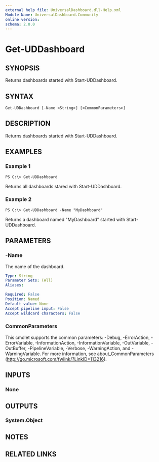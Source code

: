 ```yaml
---
external help file: UniversalDashboard.dll-Help.xml
Module Name: UniversalDashboard.Community
online version:
schema: 2.0.0
---
```


# Get-UDDashboard

## SYNOPSIS
Returns dashboards started with Start-UDDashboard.

## SYNTAX

```
Get-UDDashboard [-Name <String>] [<CommonParameters>]
```

## DESCRIPTION
Returns dashboards started with Start-UDDashboard.

## EXAMPLES

### Example 1
```
PS C:\> Get-UDDashboard
```

Returns all dashboards stared with Start-UDDashboard.

### Example 2
```
PS C:\> Get-UDDashboard -Name "MyDashboard"
```

Returns a dashboard named "MyDashboard" started with Start-UDDashboard.

## PARAMETERS

### -Name
The name of the dashboard. 

```yaml
Type: String
Parameter Sets: (All)
Aliases:

Required: False
Position: Named
Default value: None
Accept pipeline input: False
Accept wildcard characters: False
```

### CommonParameters
This cmdlet supports the common parameters: -Debug, -ErrorAction, -ErrorVariable, -InformationAction, -InformationVariable, -OutVariable, -OutBuffer, -PipelineVariable, -Verbose, -WarningAction, and -WarningVariable. For more information, see about_CommonParameters (http://go.microsoft.com/fwlink/?LinkID=113216).

## INPUTS

### None

## OUTPUTS

### System.Object

## NOTES

## RELATED LINKS
